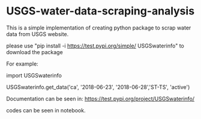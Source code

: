 # USGS-water-data-scraping-analysis

This is a simple implementation of creating python package to scrap water data from USGS website.

please use "pip install -i https://test.pypi.org/simple/ USGSwaterinfo" to download the package

For example:

import USGSwaterinfo

USGSwaterinfo.get_data('ca', '2018-06-23', '2018-06-28','ST-TS', 'active')


Documentation can be seen in: https://test.pypi.org/project/USGSwaterinfo/


codes can be seen in notebook.
